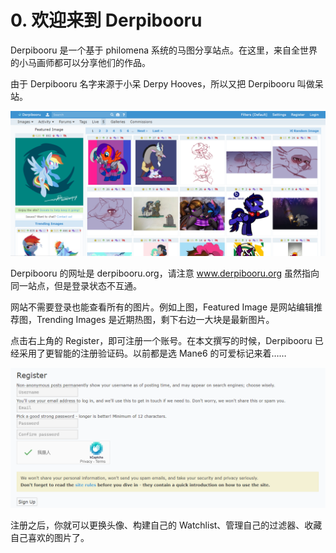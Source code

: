 # 0. 欢迎来到 Derpibooru

Derpibooru 是一个基于 philomena 系统的马图分享站点。在这里，来自全世界的小马画师都可以分享他们的作品。

由于 Derpibooru 名字来源于小呆 Derpy Hooves，所以又把 Derpibooru 叫做呆站。

![image-20201111115246403](image/image-20201111115246403.png)

Derpibooru 的网址是 derpibooru.org，请注意 www.derpibooru.org 虽然指向同一站点，但是登录状态不互通。

网站不需要登录也能查看所有的图片。例如上图，Featured Image 是网站编辑推荐图，Trending Images 是近期热图，剩下右边一大块是最新图片。



点击右上角的 Register，即可注册一个账号。在本文撰写的时候，Derpibooru 已经采用了更智能的注册验证码。以前都是选 Mane6 的可爱标记来着……

![QQ截图20201111114736](image/20201111114736.png)

注册之后，你就可以更换头像、构建自己的 Watchlist、管理自己的过滤器、收藏自己喜欢的图片了。